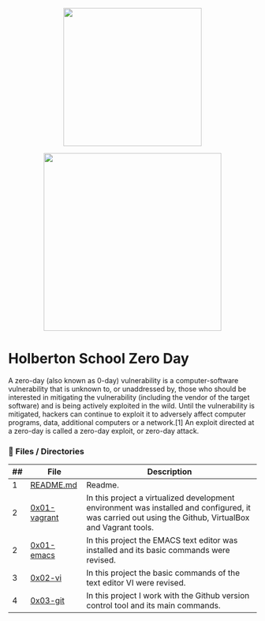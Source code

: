 <p align="center">
        <img src="https://scontent.feoh1-1.fna.fbcdn.net/v/t1.0-9/104448042_2608745076110649_8646754031899513624_o.png?_nc_cat=108&_nc_sid=174925&_nc_ohc=zDYFAk4wVUcAX_FuUU9&_nc_ht=scontent.feoh1-1.fna&oh=a74be9afae4c0e3c269e6ae1a55f6bba&oe=5F627106" width="280"/>
        </p>
<p align="center">
     <p align="center">
          <img src="https://www.holbertonschool.com/holberton-logo.png" width="360"/>
     </p>

# Holberton School Zero Day
A zero-day (also known as 0-day) vulnerability is a computer-software vulnerability that is unknown to, or unaddressed by, those who should be interested in mitigating the vulnerability (including the vendor of the target software) and is being actively exploited in the wild. Until the vulnerability is mitigated, hackers can continue to exploit it to adversely affect computer programs, data, additional computers or a network.[1] An exploit directed at a zero-day is called a zero-day exploit, or zero-day attack.

### :file_folder: Files / Directories

##|File|Description
---|---|---
1|[README.md](./README.md)|Readme.
2|[0x01-vagrant](./0x00-vagrant)|In this project a virtualized development environment was installed and configured, it was carried out using the Github, VirtualBox and Vagrant tools.
2|[0x01-emacs](./0x01-emacs)|In this project the EMACS text editor was installed and its basic commands were revised.
3|[0x02-vi](./0x02-vi)|In this project the basic commands of the text editor VI were revised.
4|[0x03-git](./0x03-git)|In this project I work with the Github version control tool and its main commands.
